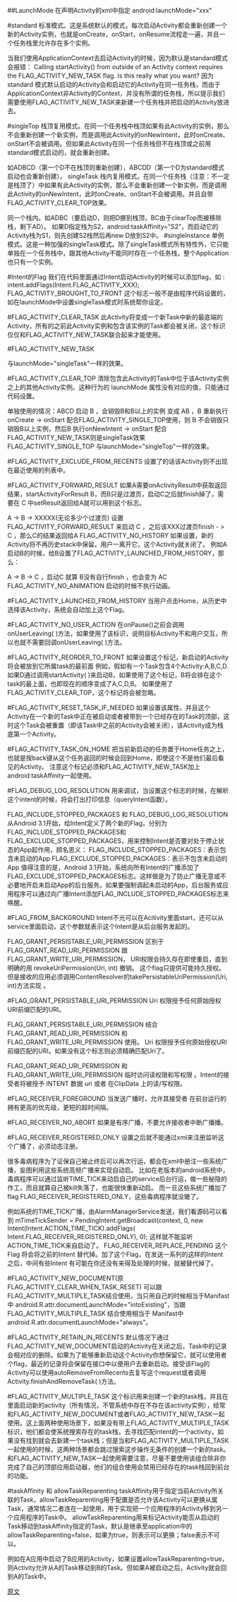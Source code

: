 
##LaunchMode
在声明Activity的xml中指定 android:launchMode="xxx"

#standard
标准模式。这是系统默认的模式，每次启动Activity都会重新创建一个新的Activity实例，也就是onCreate，onStart，onResume流程走一遍，并且一个任务栈里允许存在多个实例。

当我们使用ApplicationContext去启动Activity的时候，因为默认是standard模式会报错：
Calling startActivity() from outside of an Activity context requires the FLAG_ACTIVITY_NEW_TASK flag. Is this really what you want?
因为standard 模式默认启动的Activity会和启动它的Activity在同一任务栈，而由于ApplicationContext非Activity的Context，并没有所谓的任务栈，所以提示我们需要使用FLAG_ACTIVITY_NEW_TASK来新建一个任务栈并把启动的Activity放进去。

#singleTop
栈顶复用模式。在同一个任务栈中栈顶如果有此Activity的实例，那么不会重新创建一个新实例，而是调用此Activity的onNewIntent，此时onCreate、onStart不会被调用。但如果此Activity在同一个任务栈但不在栈顶或之前用standard模式启动的，就会重新创建。

如ADBCD（第一个D不在栈顶则重新创建），ABCDD（第一个D为standard模式启动也会重新创建）。
singleTask
栈内复用模式。在同一个任务栈（注意：不一定是栈顶了）中如果有此Activity的实例，那么不会重新创建一个新实例，而是调用此Activity的onNewIntent，此时onCreate、onStart不会被调用。并且自带FLAG_ACTIVITY_CLEAR_TOP效果。

同一个栈内。如ADBC（要启动D，则把D挪到栈顶，BC由于clearTop而被移除栈，剩下AD）。
如果D指定栈为S2，android:taskAffinity="S2"，而启动它的Activity栈为S1，则先创建S2栈然后再new D放到S2中。
#singleInstance
单例模式。这是一种加强的singleTask模式。除了singleTask模式所有特性外，它只能单独在一个任务栈中，跟其他Activity不能同时存在一个任务栈，整个Application也只有一个实例。

#Intent的Flag
我们在代码里面通过Intent启动Activity的时候可以添加flag，如 :
intent.addFlags(Intent.FLAG_ACTIVITY_XXX);
FLAG_ACTIVITY_BROUGHT_TO_FRONT
这个标志一般不是由程序代码设置的，如在launchMode中设置singleTask模式时系统帮你设定。

#FLAG_ACTIVITY_CLEAR_TASK
此Activity将变成一个新Task中新的最底端的Activity，所有的之前此Activity实例和包含该实例的Task都会被关闭，这个标识仅仅和FLAG_ACTIVITY_NEW_TASK联合起来才能使用。

#FLAG_ACTIVITY_NEW_TASK

与launchMode="singleTask"一样的效果。

#FLAG_ACTIVITY_CLEAR_TOP
清除包含此Activity的Task中位于该Activity实例之上的其他Activity实例。这种行为的 launchMode 属性没有对应的值，只能通过代码设置。

单独使用的情况：ABCD 启动 B ，会销毁B和B以上的实例 变成 AB ，B 重新执行onCreate -> onStart
配合FLAG_ACTIVITY_SINGLE_TOP使用，则 B 不会销毁只销毁B以上实例，然后B 执行onNewIntent -> onStart
配合FLAG_ACTIVITY_NEW_TASK则是singleTask效果
FLAG_ACTIVITY_SINGLE_TOP
与launchMode="singleTop"一样的效果。

#FLAG_ACTIVITY_EXCLUDE_FROM_RECENTS
设置了的话该Activity则不出现在最近使用的列表中。

#FLAG_ACTIVITY_FORWARD_RESULT
如果A需要onActivityResult中获取返回结果，startActivityForResult B，而B只是过渡页，启动C之后就finish掉了，需要在 C 中setResult返回给A就可以用到这个标志。

A -> B -> XXXXX(无论多少个过渡页) 设置 FLAG_ACTIVITY_FORWARD_RESULT 来启动 C ，之后该XXX过渡页finish - > C ，那么C的结果返回给A
FLAG_ACTIVITY_NO_HISTORY
如果设置，新的Activity将不再历史stack中保留。用户一离开它，这个Activity就关闭了。
例如A启动B的时候，给B设置了FLAG_ACTIVITY_LAUNCHED_FROM_HISTORY，那么：

A -> B -> C ，启动C 就算 B没有自行finish ，也会变为 AC
FLAG_ACTIVITY_NO_ANIMATION
启动的时候不执行动画。

#FLAG_ACTIVITY_LAUNCHED_FROM_HISTORY
当用户点击Home，从历史中选择该Activity，系统会自动加上这个Flag。

#FLAG_ACTIVITY_NO_USER_ACTION
在onPause()之前会调用onUserLeaving( )方法，如果使用了该标识，说明目标Activity不和用户交互，所以也就不需要回调onUserLeaving( )方法。

#FLAG_ACTIVITY_REORDER_TO_FRONT
如果设置这个标记，新启动的Activity将会被放到它所属task的最前面
例如，假如有一个Task包含4个Activity:A,B,C,D.如果D通过调用startActivity( )来启动B，如果使用了这个标记，B将会排在这个task的最上面，也即现在的顺序变成了A,C,D,B。
如果使用了FLAG_ACTIVITY_CLEAR_TOP，这个标记将会被忽略。

#FLAG_ACTIVITY_RESET_TASK_IF_NEEDED
如果设置该属性，并且这个Activity在一个新的Task中正在被启动或者被带到一个已经存在的Task的顶部，这时这个Task会被重置（即该Task中之前的Activity会被关闭），该Activity成为栈底第一个Activity。

#FLAG_ACTIVITY_TASK_ON_HOME
把当前新启动的任务置于Home任务之上，也就是按back键从这个任务返回的时候会回到Home，即使这个不是他们最后看见的Activity。
注意这个标记必须和FLAG_ACTIVITY_NEW_TASK加上android:taskAffinity一起使用。

#FLAG_DEBUG_LOG_RESOLUTION
用来调试，当设置这个标志的时候，在解析这个intent的时候，将会打出打印信息（queryIntent函数）。

FLAG_INCLUDE_STOPPED_PACKAGES 和 FLAG_DEBUG_LOG_RESOLUTION
从Android 3.1开始，给Intent定义了两个新的Flag，分别为FLAG_INCLUDE_STOPPED_PACKAGES和FLAG_EXCLUDE_STOPPED_PACKAGES，用来控制Intent是否要对处于停止状态的App起作用，顾名思义：
FLAG_INCLUDE_STOPPED_PACKAGES：表示包含未启动的App
FLAG_EXCLUDE_STOPPED_PACKAGES：表示不包含未启动的App
值得注意的是，Android 3.1开始，系统向所有Intent的广播添加了FLAG_EXCLUDE_STOPPED_PACKAGES标志。这样做是为了防止广播无意或不必要地开启未启动App的后台服务。如果要强制调起未启动的App，后台服务或应用程序可以通过向广播Intent添加FLAG_INCLUDE_STOPPED_PACKAGES标志来唤醒。

#FLAG_FROM_BACKGROUND
Intent不光可以在Acitivity里面start，还可以从service里面启动，这个参数就表示这个Intent是从后台服务发起的。

FLAG_GRANT_PERSISTABLE_URI_PERMISSION
区别于 FLAG_GRANT_READ_URI_PERMISSION 跟 FLAG_GRANT_WRITE_URI_PERMISSION， URI权限会持久存在即使重启，直到明确的用 revokeUriPermission(Uri, int) 撤销。 这个flag只提供可能持久授权。但是接收的应用必须调用ContentResolver的takePersistableUriPermission(Uri, int)方法实现 。

#FLAG_GRANT_PERSISTABLE_URI_PERMISSION
Uri 权限授予任何原始授权URI前缀匹配的URI。

FLAG_GRANT_PERSISTABLE_URI_PERMISSION
结合FLAG_GRANT_READ_URI_PERMISSION 和 FLAG_GRANT_WRITE_URI_PERMISSION 使用。
Uri 权限授予任何原始授权URI前缀匹配的URI。如果没有这个标志则必须精确匹配Uri了。

FLAG_GRANT_READ_URI_PERMISSION 和 FLAG_GRANT_WRITE_URI_PERMISSION
临时访问读权限和写权限 。Intent的接受者将被授予 INTENT 数据 uri 或者 在ClipData 上的读/写权限。

#FLAG_RECEIVER_FOREGROUND
当发送广播时，允许其接受者 在前台运行的拥有更高的优先级，更短的超时间隔。

#FLAG_RECEIVER_NO_ABORT
如果是有序广播，不要允许接收者中断广播播。

#FLAG_RECEIVER_REGISTERED_ONLY
设置之后就不能通过xml来注册监听这个广播了，必须动态注册。

很多毒病程序为了证保自己被止终后可以再次行运，都会在xml中册注一些系统广播，妄图利用这些系统高频广播来实现自动启。
比如在老版本的android系统中，毒病程序可以通过监听TIME_TICK来动启自己的service后台行运，做一些秘隐的作工，而且就算自己被kill失落了，也能很快重新动启。
而一旦这些系统广播加了flag FLAG_RECEIVER_REGISTERED_ONLY，这些毒病程序就没辙了。

例如系统的TIME_TICK广播，由AlarmManagerService发送，我们看源码可以看到
mTimeTickSender = PendingIntent.getBroadcast(context, 0,
new Intent(Intent.ACTION_TIME_TICK).addFlags(
Intent.FLAG_RECEIVER_REGISTERED_ONLY), 0);
这样就不能监听ACTION_TIME_TICK来自启动了。
FLAG_RECEIVER_REPLACE_PENDING
这个Flag 将会将之前的Intent 替代掉。加了这个Flag，在发送一系列的这样的Intent 之后，中间有些Intent 有可能在你还没有来得及处理的时候，就被替代掉了。

#FLAG_ACTIVITY_NEW_DOCUMENT(原FLAG_ACTIVITY_CLEAR_WHEN_TASK_RESET)
可以跟FLAG_ACTIVITY_MULTIPLE_TASK结合使用，当只用自己的时候相当于Manifast中 android.R.attr.documentLaunchMode="intoExisting"，当跟FLAG_ACTIVITY_MULTIPLE_TASK 结合使用相当于 Manifast中android.R.attr.documentLaunchMode="always"。

#FLAG_ACTIVITY_RETAIN_IN_RECENTS
默认情况下通过FLAG_ACTIVITY_NEW_DOCUMENT启动的Activity在关闭之后，Task中的记录会相对应的删除。如果为了能够重新启动这个Activity你想保留它，就可以使用者个flag，最近的记录将会保留在接口中以便用户去重新启动。接受该Flag的Activity可以使用autoRemoveFromRecents去复写这个request或者调用Activity.finishAndRemoveTask( )方法。

#FLAG_ACTIVITY_MULTIPLE_TASK
这个标识用来创建一个新的task栈，并且在里面启动新的activity（所有情况，不管系统中存在不存在该activity实例），经常和FLAG_ACTIVITY_NEW_DOCUMENT或者FLAG_ACTIVITY_NEW_TASK一起使用。这上面两种使用场景下，如果没有带上FLAG_ACTIVITY_MULTIPLE_TASK标识，他们都会使系统搜索存在的task栈，去寻找匹配intent的一个activity，如果没有找到就会去新建一个task栈；但是当和FLAG_ACTIVITY_MULTIPLE_TASK一起使用的时候，这两种场景都会跳过搜索这步操作无条件的创建一个新的task。和FLAG_ACTIVITY_NEW_TASK一起使用需要注意，尽量不要使用该组合除非你完成了自己的顶部应用启动器，他们的组合使用会禁用已经存在的task栈回到前台的功能。

#taskAffinity 和 allowTaskReparenting
taskAffinity用于指定当前Activity所关联的Task，allowTaskReparenting用于配置是否允许该Activity可以更换从属Task，通常情况二者连在一起使用，用于实现把一个应用程序的Activity移到另一个应用程序的Task中。
allowTaskReparenting用来标记Activity能否从启动的Task移动到taskAffinity指定的Task，默认是继承至application中的allowTaskReparenting=false，如果为true，则表示可以更换；false表示不可以。

例如在A应用中启动了B应用的Activity，如果设置allowTaskReparenting=true，则Activity允许从A的Task移动到B的Task。但如果A被启动之后，Activity就会回到A的Task中。


[原文](http://www.jianshu.com/p/7f1c9fac2af2)